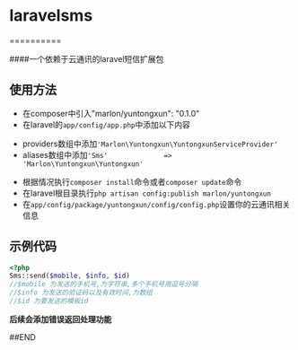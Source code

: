 # laravelsms
==========

####一个依赖于云通讯的laravel短信扩展包

## 使用方法
* 在composer中引入"marlon/yuntongxun": "0.1.0"
* 在laravel的``app/config/app.php``中添加以下内容
 - providers数组中添加``'Marlon\Yuntongxun\YuntongxunServiceProvider'``
 - aliases数组中添加``'Sms' 				=> 'Marlon\Yuntongxun\Yuntongxun'``
* 根据情况执行``composer install``命令或者``composer update``命令
* 在laravel根目录执行``php artisan config:publish marlon/yuntongxun``
* 在``app/config/package/yuntongxun/config/config.php``设置你的云通讯相关信息
## 示例代码
```php
<?php
Sms::send($mobile, $info, $id)
//$mobile 为发送的手机号,为字符串,多个手机号用逗号分隔
//$info 为发送的验证码以及有效时间,为数组
//$id 为要发送的模板id
```


**后续会添加错误返回处理功能**

##END
